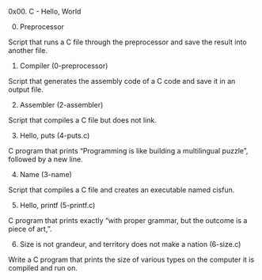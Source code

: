 0x00. C - Hello, World

0. Preprocessor

Script that runs a C file through the preprocessor and save the result into another file.

1. Compiler (0-preprocessor)

Script that generates the assembly code of a C code and save it in an output file.

2. Assembler (2-assembler)

Script that compiles a C file but does not link.

3. Hello, puts (4-puts.c)

C program that prints “Programming is like building a multilingual puzzle”, followed by a new line.

4. Name (3-name)

Script that compiles a C file and creates an executable named cisfun.

5. Hello, printf (5-printf.c)

C program that prints exactly “with proper grammar, but the outcome is a piece of art,”.

6. Size is not grandeur, and territory does not make a nation (6-size.c)

Write a C program that prints the size of various types on the computer it is compiled and run on.
